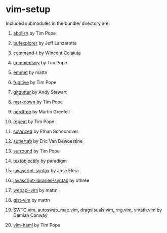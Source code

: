 vim-setup
======
Included submodules in the bundle/ directory are:

  1) [abolish](https://github.com/tpope/vim-abolish "go to github page") by Tim Pope

  2) [bufexplorer](https://github.com/jlanzarotta/bufexplorer "go to github page") by Jeff Lanzarotta

  3) [command-t](https://github.com/wincent/Command-T "go to gitgub page") by Wincent Colaiuta

  4) [commentary](https://github.com/tpope/vim-commentary "go to gitgub page") by Tim Pope

  5) [emmet](https://github.com/mattn/emmet-vim "go to github page") by mattn

  6) [fugitive](https://github.com/tpope/vim-fugitive "go to github page") by Tim Pope

  7) [gitgutter](https://github.com/airblade/vim-gitgutter "go to github page") by Andy Stewart

  8) [markdown](https://github.com/tpope/vim-markdown "go to github page") by Tim Pope

  9) [nerdtree](https://github.com/scrooloose/nerdtree "go to github page") by Martin Grenfell

  10) [repeat](https://github.com/tpope/vim-repeat "go to github page") by Tim Pope

  11) [solarized](https://github.com/altercation/vim-colors-solarized "go to github page") by Ethan Schoonover

  12) [supertab](https://github.com/ervandew/supertab "go to github page") by Eric Van Dewoestine

  13) [surround](https://github.com/tpope/vim-surround "go to github page") by Tim Pope

  14) [textobjectify](https://github.com/paradigm/TextObjectify "go to github page") by paradigm

  15) [javascript-syntax](https://github.com/jelera/vim-javascript-syntax "go to github page") by Jose Elera

  16) [javascript-libraries-syntax](https://github.com/othree/javascript-libraries-syntax.vim "go to github page") by othree

  17) [webapi-vim](https://github.com/mattn/webapi-vim "go to github page") by mattn

  18) [gist-vim](https://github.com/mattn/gist-vim "go to github page") by mattn

  19) [SWTC.vim, autoswap_mac.vim, dragvisuals.vim, rng.vim, vmath.vim](https://github.com/thoughtstream/Damian-Conway-s-Vim-Setup "go to github page") by Damian Conway

  20) [vim-haml](https://github.com/tpope/vim-haml "go to github page") by Tim Pope

